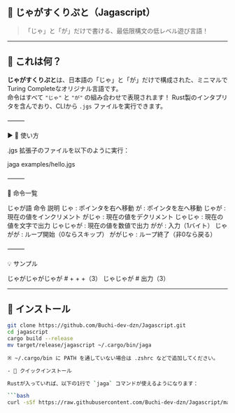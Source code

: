 ## 🥔 じゃがすくりぷと（Jagascript）

> 「じゃ」と「が」だけで書ける、最低限構文の低レベル遊び言語！

---

## 🧠 これは何？

**じゃがすくりぷと**は、日本語の「じゃ」と「が」だけで構成された、ミニマルでTuring Completeなオリジナル言語です。  
命令はすべて `"じゃ"` と `"が"` の組み合わせで表現されます！
Rust製のインタプリタを含んでおり、CLIから `.jgs` ファイルを実行できます。

⸻

▶︎ 🚀 使い方

.jgs 拡張子のファイルを以下のように実行：

jaga examples/hello.jgs


⸻

📖 命令一覧

じゃが語	命令	説明
じゃ : ポインタを右へ移動
が : ポインタを左へ移動
じゃが : 現在の値をインクリメント
がじゃ : 現在の値をデクリメント
じゃじゃ : 現在の値を文字で出力
じゃじゃが : 現在の値を数値で出力
がが : 入力（1バイト）
じゃがが : ループ開始（0ならスキップ）
ががじゃ : ループ終了（非0なら戻る）

⸻

💡 サンプル

じゃがじゃがじゃが   # + + +（3）
じゃじゃが           # 出力（3）


---

## 🚀 インストール

```bash
git clone https://github.com/Buchi-dev-dzn/Jagascript.git
cd jagascript
cargo build --release
mv target/release/jagascript ~/.cargo/bin/jaga
 
※ ~/.cargo/bin に PATH を通していない場合は .zshrc などで追加してください。

- 🚀 クイックインストール

Rustが入っていれば、以下の1行で `jaga` コマンドが使えるようになります：

```bash
curl -sSf https://raw.githubusercontent.com/Buchi-dev-dzn/Jagascript/main/install.sh | sh